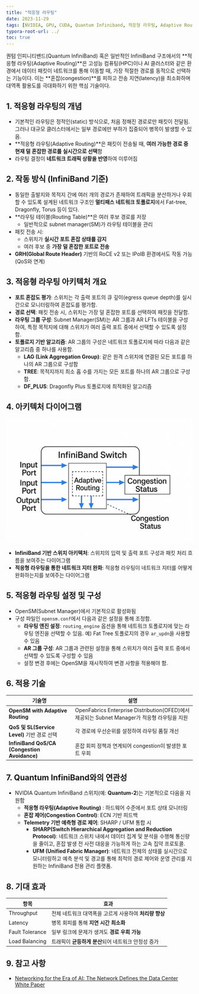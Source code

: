 ```yaml
---
title: "적응형 라우팅"
date: 2023-11-29
tags: [NVIDIA, GPU, CUDA, Quantum Infiniband, 적응형 라우팅, Adaptive Routing, 혼잡 제어, Congestion Control, RoCE]
typora-root-url: ../
toc: true
---
```


퀀텀 인피니티밴드(Quantum InfiniBand) 혹은 일반적인 InfiniBand 구조에서의 **적응형 라우팅(Adaptive Routing)**은 고성능 컴퓨팅(HPC)이나 AI 클러스터와 같은 환경에서 데이터 패킷이 네트워크를 통해 이동할 때, 가장 적절한 경로를 동적으로 선택하는 기능이다. 이는 **혼잡(congestion)**를 피하고 전송 지연(latency)을 최소화하며 대역폭 활용도를 극대화하기 위한 핵심 기술이다. 



##  1. 적응형 라우팅의 개념

* 기본적인 라우팅은 정적인(static) 방식으로, 처음 정해진 경로로만 패킷이 전달됨. 그러나 대규모 클러스터에서는 일부 경로에만 부하가 집중되어 병목이 발생할 수 있음. 
* **적응형 라우팅(Adaptive Routing)**은 패킷이 전송될 때, **여러 가능한 경로 중 현재 덜 혼잡한 경로를 실시간으로 선택**함
* 라우팅 결정이 **네트워크 트래픽 상황을 반영**하여 이루어짐



## 2. 작동 방식 (InfiniBand 기준)

* 동일한 출발지와 목적지 간에 여러 개의 경로가 존재하여 트래픽을 분산하거나 우회할 수 있도록 설계된 네트워크 구조인 **멀티패스 네트워크 토폴로지**에서 Fat-tree, Dragonfly, Torus 등이 있다. 
* **라우팅 테이블(Routing Table)**은 여러 후보 경로를 저장
  * 일반적으로 subnet manager(SM)가 라우팅 테이블을 관리
* 패킷 전송 시:
  * 스위치가 **실시간 포트 혼잡 상태를 감지**
  * 여러 후보 중 **가장 덜 혼잡한 포트로 전송**
* **GRH(Global Route Header)** 기반의 RoCE v2 또는 IPoIB 환경에서도 작동 가능 (QoS와 연계)



## 3. 적응형 라우팅 아키텍처 개요

* **포트 혼잡도 평가**: 스위치는 각 출력 포트의 큐 깊이(egress queue depth)를 실시간으로 모니터링하여 혼잡도를 평가함.
* **경로 선택**: 패킷 전송 시, 스위치는 가장 덜 혼잡한 포트를 선택하여 패킷을 전달함.
* **라우팅 그룹 구성**: Subnet Manager(SM)는 AR 그룹과 AR LFTs 테이블을 구성하여, 특정 목적지에 대해 스위치가 여러 출력 포트 중에서 선택할 수 있도록 설정함.
* **토폴로지 기반 알고리즘**: AR 그룹의 구성은 네트워크 토폴로지에 따라 다음과 같은 알고리즘 중 하나를 사용함.
  * **LAG (Link Aggregation Group)**: 같은 원격 스위치에 연결된 모든 포트를 하나의 AR 그룹으로 구성함
  * **TREE**: 목적지까지 최소 홉 수를 가지는 모든 포트를 하나의 AR 그룹으로 구성함.
  * **DF_PLUS**: Dragonfly Plus 토폴로지에 최적화된 알고리즘



## 4. 아키텍처 다이어그램

![](/../images/2023-11/congestion-status.png)

* **InfiniBand 기반 스위치 아키텍처**: 스위치의 입력 및 출력 포트 구성과 패킷 처리 흐름을 보여주는 다이어그램
* **적응형 라우팅을 통한 네트워크 지터 완화**: 적응형 라우팅이 네트워크 지터를 어떻게 완화하는지를 보여주는 다이어그램



## 5. 적응형 라우팅 설정 및 구성

* OpenSM(Subnet Manager)에서 기본적으로 활성화됨
* 구성 파일인 `opensm.conf`에서  다음과 같은 설정을 통해 조정함. 
  * **라우팅 엔진 설정**: `routing_engine` 옵션을 통해 네트워크 토폴로지에 맞는 라우팅 엔진을 선택할 수 있음. 예) Fat Tree 토폴로지의 경우 `ar_updn`을 사용할 수 있음
  * **AR 그룹 구성**: AR 그룹과 관련된 설정을 통해 스위치가 여러 출력 포트 중에서 선택할 수 있도록 구성할 수 있음
  * 설정 변경 후에는 OpenSM을 재시작하여 변경 사항을 적용해야 함.



## 6. 적용 기술

| 기술명                                       | 설명                                                         |
| -------------------------------------------- | ------------------------------------------------------------ |
| **OpenSM with Adaptive Routing**             | OpenFabrics Enterprise Distribution(OFED)에서 제공되는 Subnet Manager가 적응형 라우팅을 지원 |
| **QoS 및 SL(Service Level)** 기반 경로 선택  | 각 경로에 우선순위를 설정하여 라우팅 품질 개선               |
| **InfiniBand QoS/CA (Congestion Avoidance)** | 혼잡 회피 정책과 연계되어 congestion이 발생한 포트 우회      |



## 7. Quantum InfiniBand와의 연관성

* NVIDIA Quantum InfiniBand 스위치(예: **Quantum-2**)는 기본적으로 다음을 지원함
  * **적응형 라우팅(Adaptive Routing)** : 하드웨어 수준에서 포트 상태 모니터링
  * **혼잡 제어(Congestion Control)**: ECN 기반 피드백
  * **Telemetry 기반 예측형 경로 제어**: SHARP / UFM 통합 시
    * **SHARP(Switch Hierarchical Aggregation and Reduction Protocol)**: 네트워크 스위치 내에서 데이터 집계 및 분석을 수행해 통신량을 줄이고, 혼잡 발생 전 사전 대응을 가능하게 하는 고속 집약 프로토콜.
    * **UFM (Unified Fabric Manager)**: 네트워크 전체의 상태를 실시간으로 모니터링하고 예측 분석 및 경고를 통해 최적의 경로 제어와 운영 관리를 지원하는 InfiniBand 전용 관리 플랫폼.



## 8. 기대 효과

| 항목            | 효과                                                   |
| --------------- | ------------------------------------------------------ |
| Throughput      | 전체 네트워크 대역폭을 고르게 사용하여 **처리량 향상** |
| Latency         | 병목 회피를 통해 **지연 시간 최소화**                  |
| Fault Tolerance | 일부 링크에 문제가 생겨도 **경로 우회 가능**           |
| Load Balancing  | 트래픽이 **균등하게 분산**되어 네트워크 안정성 증가    |



## 9. 참고 사항

* [Networking for the Era of AI: The Network Defines the Data Center White Paper](https://resources.nvidia.com/en-us-networking-ai/networking-overall)
